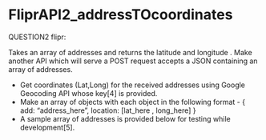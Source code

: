 # FliprAPI2_addressTOcoordinates

QUESTION2 flipr:

Takes an array of addresses and returns the latitude and longitude .
Make another API which will serve a POST request accepts a JSON containing an
array of addresses.
* Get coordinates (Lat,Long) for the received addresses using Google Geocoding API
whose key[4] is provided.
* Make an array of objects with each object in the following format -
{
add: “address_here”,
location: [lat_here , long_here]
}
* A sample array of addresses is provided below for testing while development[5].
